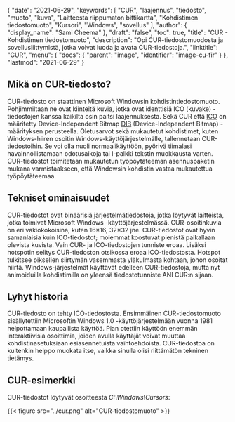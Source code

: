 {
  "date": "2021-06-29",
  "keywords": [
"CUR",
"laajennus",
"tiedosto",
"muoto",
"kuva",
"Laitteesta riippumaton bittikartta",
"Kohdistimen tiedostomuoto",
"Kursori",
"Windows",
"sovellus"
],
  "author": {
    "display_name": "Sami Cheema"
},
  "draft": "false",
  "toc": true,
  "title": "CUR - Kohdistimen tiedostomuoto",
  "description": "Opi CUR-tiedostomuodosta ja sovellusliittymistä, jotka voivat luoda ja avata CUR-tiedostoja.",
  "linktitle": "CUR",
  "menu": {
    "docs": {
      "parent": "image",
      "identifier": "image-cu-fir"
}
},
  "lastmod": "2021-06-29"
}

## Mikä on CUR-tiedosto? ##

CUR-tiedosto on staattinen Microsoft Windowsin kohdistintiedostomuoto. Pohjimmiltaan ne ovat kiinteitä kuvia, jotka ovat identtisiä ICO (kuvake) -tiedostojen kanssa kaikilta osin paitsi laajennuksesta. Sekä CUR että [ICO](/image/ico/) on määritetty Device-Independent Bitmap [DIB](/image/dib/) (Device-Independent Bitmap) -määrityksen perusteella. Oletusarvot sekä mukautetut kohdistimet, kuten Windows-hiiren osoitin Windows-käyttöjärjestelmälle, tallennetaan CUR-tiedostoihin. Se voi olla nuoli normaalikäyttöön, pyörivä tiimalasi havainnollistamaan odotusaikoja tai I-palkki tekstin muokkausta varten. CUR-tiedostot toimitetaan mukautetun työpöytäteeman asennuspaketin mukana varmistaakseen, että Windowsin kohdistin vastaa mukautettua työpöytäteemaa.

## Tekniset ominaisuudet ##

CUR-tiedostot ovat binäärisiä järjestelmätiedostoja, jotka löytyvät laitteista, jotka toimivat Microsoft Windows -käyttöjärjestelmässä. CUR-osoitinkuvia on eri vakiokokoisina, kuten 16×16, 32×32 jne. CUR-tiedostot ovat hyvin samanlaisia kuin ICO-tiedostot; molemmat koostuvat pienistä paikallaan olevista kuvista. Vain CUR- ja ICO-tiedostojen tunniste eroaa. Lisäksi hotspotin selitys CUR-tiedoston otsikossa eroaa ICO-tiedostosta. Hotspot tulkitsee pikselien siirtymän vasemmasta yläkulmasta kohtaan, johon osoitat hiirtä. Windows-järjestelmät käyttävät edelleen CUR-tiedostoja, mutta nyt animoiduilla kohdistimilla on yleensä tiedostotunniste ANI CUR:n sijaan.

## Lyhyt historia ##

CUR-tiedosto on tehty ICO-tiedostosta. Ensimmäinen CUR-tiedostomuoto sisällytettiin Microsoftin Windows 1.0 -käyttöjärjestelmään vuonna 1981 helpottamaan kaupallista käyttöä. Pian otettiin käyttöön enemmän interaktiivisia osoittimia, joiden avulla käyttäjät voivat muuttaa kohdistinasetuksiaan esiasennetuista vaihtoehdoista. CUR-tiedostoa on kuitenkin helppo muokata itse, vaikka sinulla olisi riittämätön tekninen tietämys.


## CUR-esimerkki ##

CUR-tiedostot löytyvät osoitteesta *C:\Windows\Cursors*:

{{< figure src="../cur.png" alt="CUR-tiedostomuoto" >}}

